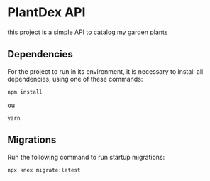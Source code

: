 # PlantDex API

this project is a simple API to catalog my garden plants

## Dependencies
For the project to run in its environment, it is necessary to install all dependencies, using one of these commands:
~~~
npm install
~~~
ou
~~~
yarn
~~~

## Migrations
Run the following command to run startup migrations:
~~~
npx knex migrate:latest
~~~
